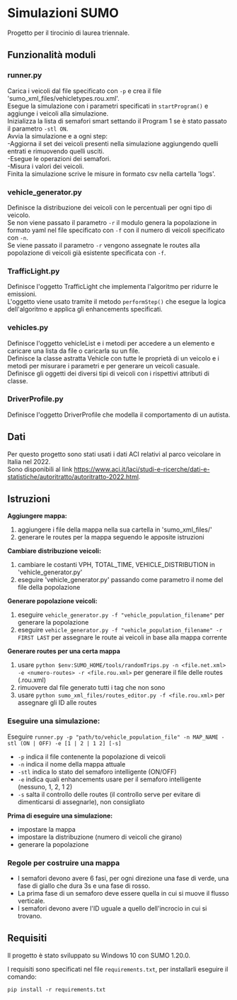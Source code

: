 # Simulazioni SUMO
Progetto per il tirocinio di laurea triennale.

## Funzionalità moduli

### runner.py

Carica i veicoli dal file specificato con `-p` e crea il file 'sumo_xml_files/vehicletypes.rou.xml'. <br/>
Esegue la simulazione con i parametri specificati in `startProgram()` e aggiunge i veicoli alla simulazione. <br/>
Inizializza la lista di semafori smart settando il Program 1 se è stato passato il parametro `-stl ON`. <br/>
Avvia la simulazione e a ogni step:<br/>
    -Aggiorna il set dei veicoli presenti nella simulazione aggiungendo quelli entrati e rimuovendo quelli usciti.<br/>
    -Esegue le operazioni dei semafori.<br/>
    -Misura i valori dei veicoli.<br/>
Finita la simulazione scrive le misure in formato csv nella cartella 'logs'.

### vehicle_generator.py

Definisce la distribuzione dei veicoli con le percentuali per ogni tipo di veicolo.<br/>
Se non viene passato il parametro `-r` il modulo genera la popolazione in formato yaml nel file specificato con `-f` con il numero di veicoli specificato con `-n`.<br/>
Se viene passato il parametro `-r` vengono assegnate le routes alla popolazione di veicoli già esistente specificata con `-f`.

### TrafficLight.py

Definisce l'oggetto TrafficLight che implementa l'algoritmo per ridurre le emissioni.<br/>
L'oggetto viene usato tramite il metodo `performStep()` che esegue la logica dell'algoritmo e applica gli enhancements specificati.

### vehicles.py

Definisce l'oggetto vehicleList e i metodi per accedere a un elemento e caricare una lista da file o caricarla su un file.<br/>
Definisce la classe astratta Vehicle con tutte le proprietà di un veicolo e i metodi per misurare i parametri e per generare un veicoli casuale.<br/>
Definisce gli oggetti dei diversi tipi di veicoli con i rispettivi attributi di classe.<br/>

### DriverProfile.py

Definisce l'oggetto DriverProfile che modella il comportamento di un autista.

## Dati

Per questo progetto sono stati usati i dati ACI relativi al parco veicolare in Italia nel 2022. <br/>
Sono disponibili al link https://www.aci.it/laci/studi-e-ricerche/dati-e-statistiche/autoritratto/autoritratto-2022.html.

## Istruzioni

**Aggiungere mappa:**
1. aggiungere i file della mappa nella sua cartella in 'sumo_xml_files/'
2. generare le routes per la mappa seguendo le apposite istruzioni

**Cambiare distribuzione veicoli:**
1. cambiare le costanti VPH, TOTAL_TIME, VEHICLE_DISTRIBUTION in 'vehicle_generator.py'
2. eseguire 'vehicle_generator.py' passando come parametro il nome del file della popolazione

**Generare popolazione veicoli:**
1. eseguire ```vehicle_generator.py -f "vehicle_population_filename"``` per generare la popolazione
2. eseguire ```vehicle_generator.py -f "vehicle_population_filename" -r FIRST LAST``` per assegnare le route ai veicoli in base alla mappa corrente

**Generare routes per una certa mappa**
1. usare ```python $env:SUMO_HOME/tools/randomTrips.py -n <file.net.xml> -e <numero-routes> -r <file.rou.xml>``` per generare il file delle routes (.rou.xml)
2. rimuovere dal file generato tutti i tag che non sono <route/>
3. usare ```python sumo_xml_files/routes_editor.py -f <file.rou.xml>``` per assegnare gli ID alle routes

### Eseguire una simulazione:

Eseguire ```runner.py -p "path/to/vehicle_population_file" -n MAP_NAME -stl (ON | OFF) -e [1 | 2 | 1 2] [-s]```
   - ```-p``` indica il file contenente la popolazione di veicoli
   - ```-n``` indica il nome della mappa attuale
   - ```-stl``` indica lo stato del semaforo intelligente (ON/OFF)
   - ```-e``` indica quali enhancements usare per il semaforo intelligente (nessuno, 1, 2, 1 2)
   - ```-s``` salta il controllo delle routes (il controllo serve per evitare di dimenticarsi di assegnarle), non consigliato

**Prima di eseguire una simulazione:**
- impostare la mappa
- impostare la distribuzione (numero di veicoli che girano)
- generare la popolazione

### Regole per costruire una mappa

- I semafori devono avere 6 fasi, per ogni direzione una fase di verde, una fase di giallo che dura 3s e una fase di rosso. 
- La prima fase di un semaforo deve essere quella in cui si muove il flusso verticale. 
- I semafori devono avere l'ID uguale a quello dell'incrocio in cui si trovano.

## Requisiti

Il progetto è stato sviluppato su Windows 10 con SUMO 1.20.0.

I requisiti sono specificati nel file `requirements.txt`, per installarli eseguire il comando:

```
pip install -r requirements.txt
```